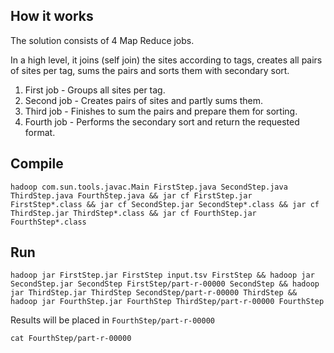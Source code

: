 ## How it works

The solution consists of 4 Map Reduce jobs.

In a high level, it joins (self join) the sites according to tags, creates all pairs of sites per tag, sums the pairs and sorts them with secondary sort.

1. First job - Groups all sites per tag.
2. Second job - Creates pairs of sites and partly sums them.
3. Third job - Finishes to sum the pairs and prepare them for sorting.
4. Fourth job - Performs the secondary sort and return the requested format.

## Compile

    hadoop com.sun.tools.javac.Main FirstStep.java SecondStep.java ThirdStep.java FourthStep.java && jar cf FirstStep.jar FirstStep*.class && jar cf SecondStep.jar SecondStep*.class && jar cf ThirdStep.jar ThirdStep*.class && jar cf FourthStep.jar FourthStep*.class

## Run

    hadoop jar FirstStep.jar FirstStep input.tsv FirstStep && hadoop jar SecondStep.jar SecondStep FirstStep/part-r-00000 SecondStep && hadoop jar ThirdStep.jar ThirdStep SecondStep/part-r-00000 ThirdStep && hadoop jar FourthStep.jar FourthStep ThirdStep/part-r-00000 FourthStep

Results will be placed in `FourthStep/part-r-00000`

    cat FourthStep/part-r-00000
